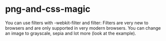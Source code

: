 # png-and-css-magic
You can use filters with -webkit-filter and filter: Filters are very new to browsers and are only supported in very modern browsers. You can change an image to grayscale, sepia and lot more (look at the example).
